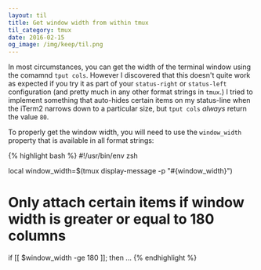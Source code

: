 ```yaml
---
layout: til
title: Get window width from within tmux
til_category: tmux
date: 2016-02-15
og_image: /img/keep/til.png
---
```


In most circumstances, you can get the width of the terminal window using the
comamnd `tput cols`. However I discovered that this doesn't quite work as
expected if you try it as part of your `status-right` or `status-left`
configuration (and pretty much in any other format strings in `tmux`.) I tried
to implement something that auto-hides certain items on my status-line when the
iTerm2 narrows down to a particular size, but `tput cols`
_always_ return the value `80`.

<!--stop-->

To properly get the window width, you will need to use the `window_width`
property that is available in all format strings:

{% highlight bash %}
#!/usr/bin/env zsh

local window_width=$(tmux display-message -p "#{window_width}")

# Only attach certain items if window width is greater or equal to 180 columns
if [[ $window_width -ge 180 ]]; then
 ...
{% endhighlight %}


